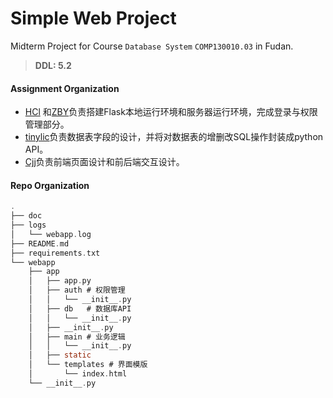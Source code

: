 # Simple Web Project
Midterm Project for Course  `Database System` `COMP130010.03` in Fudan.

>   **DDL: 5.2**


#### Assignment Organization

-   [HCl](https://github.com/sonnyhcl) 和[ZBY](https://github.com/zjjzby)负责搭建Flask本地运行环境和服务器运行环境，完成登录与权限管理部分。
-   [tinylic](https://github.com/tinylic)负责数据表字段的设计，并将对数据表的增删改SQL操作封装成python API。
-   [Cjj](Michael0134)负责前端页面设计和前后端交互设计。



#### Repo Organization

```c
.                          
├── doc                    
├── logs                   
│   └── webapp.log         
├── README.md              
├── requirements.txt       
└── webapp                 
    ├── app                
    │   ├── app.py         
    │   ├── auth # 权限管理           
    │   │   └── __init__.py
    │   ├── db   # 数据库API           
    │   │   └── __init__.py
    │   ├── __init__.py    
    │   ├── main # 业务逻辑          
    │   │   └── __init__.py
    │   ├── static          
    │   └── templates # 界面模版     
    │       └── index.html 
    └── __init__.py        
```

